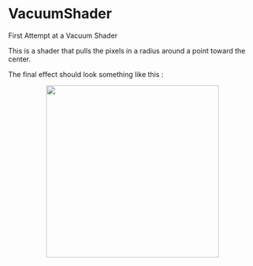 # VacuumShader
First Attempt at a Vacuum Shader

This is a shader that pulls the pixels in a radius around a point toward the center.

The final effect should look something like this : 

<p align="center">
  <img src="https://media.giphy.com/media/3o7TKovR0Q9mLGdGkE/giphy.gif" width="350"/>
</p>
